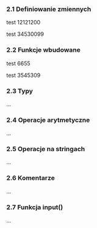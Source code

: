 ### 2.1 Definiowanie zmiennych
test 12121200

test 34530099

### 2.2 Funkcje wbudowane
test 6655

test 3545309

### 2.3 Typy
...

### 2.4 Operacje arytmetyczne
...

### 2.5 Operacje na stringach
...

### 2.6 Komentarze
...

### 2.7 Funkcja input()
...

